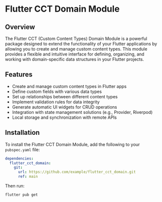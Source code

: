 # Flutter CCT Domain Module

## Overview

The Flutter CCT (Custom Content Types) Domain Module is a powerful package designed to extend the functionality of your Flutter applications by allowing you to create and manage custom content types. This module provides a flexible and intuitive interface for defining, organizing, and working with domain-specific data structures in your Flutter projects.

## Features

- Create and manage custom content types in Flutter apps
- Define custom fields with various data types
- Set up relationships between different content types
- Implement validation rules for data integrity
- Generate automatic UI widgets for CRUD operations
- Integration with state management solutions (e.g., Provider, Riverpod)
- Local storage and synchronization with remote APIs

## Installation

To install the Flutter CCT Domain Module, add the following to your `pubspec.yaml` file:

```yaml
dependencies:
  flutter_cct_domain:
    git:
      url: https://github.com/example/flutter_cct_domain.git
      ref: main
```

Then run:

```
flutter pub get
```
